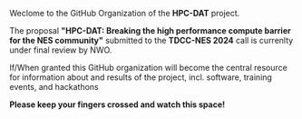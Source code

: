 Weclome to the GitHub Organization of the **HPC-DAT** project.

The proposal **"HPC-DAT: Breaking the high performance compute barrier for the NES community"** submitted to the **TDCC-NES 2024** call is currenlty under final review by NWO.

If/When granted this GitHub organization will become the central resource for information about and results of the project, incl. software, training events, and hackathons

**Please keep your fingers crossed and watch this space!**
